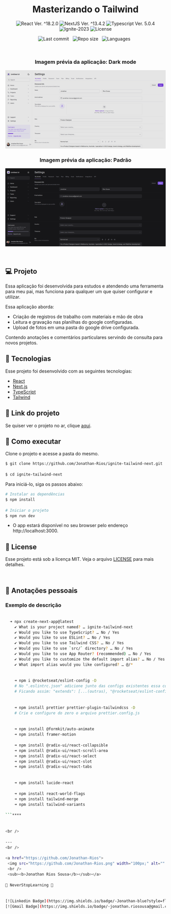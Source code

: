 <h1 align="center">Masterizando o Tailwind</h1>

<p align="center">
  <img 
    src="https://img.shields.io/badge/React-%5E18.2.6-blue" 
    alt="React Ver. ^18.2.0"
  />
   <img 
    src="https://img.shields.io/badge/NextJS-%5E13.4.2-black" 
    alt="NextJS Ver. ^13.4.2"
  />
  <img 
    src="https://img.shields.io/badge/Typescript-%5E5.0.4-blue"
    alt="Typescript Ver. 5.0.4" 
  />
  <img
    src="https://img.shields.io/badge/Ignite-2023-green" 
    alt="Ignite-2023"
  />
  <img 
    alt="License"
    src="https://img.shields.io/static/v1?label=license&message=MIT&color=E51C44&labelColor=0A1033"
  />
</p>

<div align="center">

  ![Last commit](https://img.shields.io/github/last-commit/Jonathan-Rios/ignite-tailwind-next?color=4DA1CD 'Last commit') &nbsp;
  ![Repo size](https://img.shields.io/github/repo-size/Jonathan-Rios/ignite-tailwind-next?color=4DA1CD 'Repo size') &nbsp;
  ![Languages](https://img.shields.io/github/languages/count/Jonathan-Rios/ignite-tailwind-next?color=4DA1CD 'Languages') &nbsp;
  
</div>

<br>

<h3 align="center">Imagem prévia da aplicação: Dark mode</h3>

![cover](.github/project-preview-dark.png?style=flat)

<h3 align="center">Imagem prévia da aplicação: Padrão</h3>

![cover](.github/project-preview-light.png?style=flat)

<br>

## 💻 Projeto
Essa aplicação foi desenvolvida para estudos e atendendo uma ferramenta para meu pai, mas funciona para qualquer um que quiser configurar e utilizar.

Essa aplicação aborda: 
-  Criação de registros de trabalho com materiais e mão de obra
-  Leitura e gravação nas planilhas do google configuradas.
-  Upload de fotos em uma pasta do google drive configurada.

Contendo anotações e comentários particulares servindo de consulta para novos projetos.

## 🧪 Tecnologias

Esse projeto foi desenvolvido com as seguintes tecnologias:

- [React](https://reactjs.org)
- [Next.js](https://nextjs.org/)
- [TypeScript](https://www.typescriptlang.org/)
- [Tailwind](https://tailwindcss.com/)


## 🔗 Link do projeto
Se quiser ver o projeto no ar, clique [aqui](https://ignite-tailwind-next.vercel.app).

## 🚀 Como executar

Clone o projeto e acesse a pasta do mesmo.

```bash
$ git clone https://github.com/Jonathan-Rios/ignite-tailwind-next.git

$ cd ignite-tailwind-next
```

Para iniciá-lo, siga os passos abaixo:
```bash
# Instalar as dependências
$ npm install

# Iniciar o projeto
$ npm run dev
```
- O app estará disponível no seu browser pelo endereço http://localhost:3000.
 

## 📝 License

Esse projeto está sob a licença MIT. Veja o arquivo [LICENSE](./LICENSE.md) para mais detalhes.

<br />


## 📓 Anotações pessoais

<h3>Exemplo de descrição </h3>

```bash
 
  ➜ npx create-next-app@latest
    ✔ What is your project named? … ignite-tailwind-next
    ✔ Would you like to use TypeScript? … No / Yes
    ✔ Would you like to use ESLint? … No / Yes
    ✔ Would you like to use Tailwind CSS? … No / Yes
    ✔ Would you like to use `src/` directory? … No / Yes
    ✔ Would you like to use App Router? (recommended) … No / Yes
    ✔ Would you like to customize the default import alias? … No / Yes
    ✔ What import alias would you like configured? … @/*


    ➜ npm i @rocketseat/eslint-config -D
    # No ".eslintrc.json" adicione junto das configs existentes essa configuração: "@rocketseat/eslint-config/next"  
    # Ficando assim: "extends": [...(outras), "@rocketseat/eslint-config/next"}


    ➜ npm install prettier prettier-plugin-tailwindcss -D
    # Crie e configure do zero o arquivo prettier.config.js


    ➜ npm install @formkit/auto-animate
    ➜ npm install framer-motion

    ➜ npm install @radix-ui/react-collapsible
    ➜ npm install @radix-ui/react-scroll-area
    ➜ npm install @radix-ui/react-select
    ➜ npm install @radix-ui/react-slot
    ➜ npm install @radix-ui/react-tabs

   
    ➜ npm install lucide-react
     
    ➜ npm install react-world-flags
    ➜ npm install tailwind-merge
    ➜ npm install tailwind-variants
 
```****


<br />

---
<br />

<a href="https://github.com/Jonathan-Rios">
 <img src="https://github.com/Jonathan-Rios.png" width="100px;" alt="" style="border-radius:50%" />
 <br />
 <sub><b>Jonathan Rios Sousa</b></sub></a>

💠 NeverStopLearning 💠
 

[![Linkedin Badge](https://img.shields.io/badge/-Jonathan-blue?style=flat-square&logo=Linkedin&logoColor=white&link=https://www.linkedin.com/in/jonathan-rios-sousa-19b3431b6/)](https://www.linkedin.com/in/jonathan-rios-sousa-19b3431b6/) 
[![Gmail Badge](https://img.shields.io/badge/-jonathan.riosousa@gmail.com-c14438?style=flat-square&logo=Gmail&logoColor=white&link=mailto:jonathan.riosousa@gmail.com)](mailto:jonathan.riosousa@gmail.com)